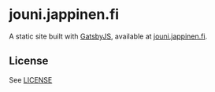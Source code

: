 # jouni.jappinen.fi

A static site built with [GatsbyJS](https://www.gatsbyjs.org/), available at [jouni.jappinen.fi](https://jouni.jappinen.fi).

## License

See [LICENSE](./LICENSE)
